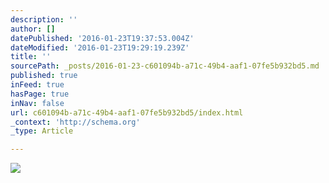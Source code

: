 ```yaml
---
description: ''
author: []
datePublished: '2016-01-23T19:37:53.004Z'
dateModified: '2016-01-23T19:29:19.239Z'
title: ''
sourcePath: _posts/2016-01-23-c601094b-a71c-49b4-aaf1-07fe5b932bd5.md
published: true
inFeed: true
hasPage: true
inNav: false
url: c601094b-a71c-49b4-aaf1-07fe5b932bd5/index.html
_context: 'http://schema.org'
_type: Article

---
```

![](https://the-grid-user-content.s3-us-west-2.amazonaws.com/f6b7366e-3de5-4806-a86c-d5a6b42c42ef.png)